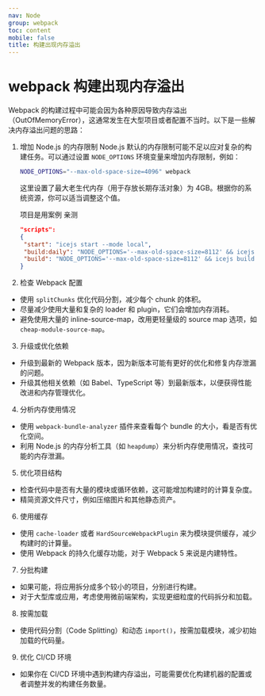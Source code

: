 ```yaml
---
nav: Node
group: webpack
toc: content
mobile: false
title: 构建出现内存溢出
---
```


# webpack 构建出现内存溢出

Webpack 的构建过程中可能会因为各种原因导致内存溢出（OutOfMemoryError），这通常发生在大型项目或者配置不当时。以下是一些解决内存溢出问题的思路：

1. 增加 Node.js 的内存限制
   Node.js 默认的内存限制可能不足以应对复杂的构建任务。可以通过设置 `NODE_OPTIONS` 环境变量来增加内存限制，例如：

   ```sh
   NODE_OPTIONS="--max-old-space-size=4096" webpack
   ```

   这里设置了最大老生代内存（用于存放长期存活对象）为 4GB。根据你的系统资源，你可以适当调整这个值。

   项目是用案例 亲测

   ```json
   "scripts":
   {
    "start": "icejs start --mode local",
    "build:daily": "NODE_OPTIONS='--max-old-space-size=8112' && icejs build --mode daily",
    "build": "NODE_OPTIONS='--max-old-space-size=8112' && icejs build --mode prod"
   }
   ```

2. 检查 Webpack 配置

- 使用 `splitChunks` 优化代码分割，减少每个 chunk 的体积。
- 尽量减少使用大量和复杂的 loader 和 plugin，它们会增加内存消耗。
- 避免使用大量的 inline-source-map，改用更轻量级的 source map 选项，如 `cheap-module-source-map`。

3. 升级或优化依赖

- 升级到最新的 Webpack 版本，因为新版本可能有更好的优化和修复内存泄漏的问题。
- 升级其他相关依赖（如 Babel、TypeScript 等）到最新版本，以便获得性能改进和内存管理优化。

4. 分析内存使用情况

- 使用 `webpack-bundle-analyzer` 插件来查看每个 bundle 的大小，看是否有优化空间。
- 利用 Node.js 的内存分析工具（如 `heapdump`）来分析内存使用情况，查找可能的内存泄漏。

5. 优化项目结构

- 检查代码中是否有大量的模块或循环依赖，这可能增加构建时的计算复杂度。
- 精简资源文件尺寸，例如压缩图片和其他静态资产。

6. 使用缓存

- 使用 `cache-loader` 或者 `HardSourceWebpackPlugin` 来为模块提供缓存，减少构建时的计算量。
- 使用 Webpack 的持久化缓存功能，对于 Webpack 5 来说是内建特性。

7. 分批构建

- 如果可能，将应用拆分成多个较小的项目，分别进行构建。
- 对于大型库或应用，考虑使用微前端架构，实现更细粒度的代码拆分和加载。

8. 按需加载

- 使用代码分割（Code Splitting）和动态 `import()`，按需加载模块，减少初始加载的代码量。

9. 优化 CI/CD 环境

- 如果你在 CI/CD 环境中遇到构建内存溢出，可能需要优化构建机器的配置或者调整并发的构建任务数量。

```

```
